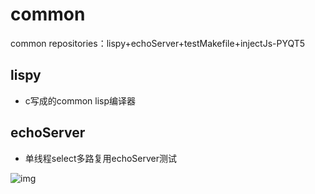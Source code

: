 # common
common repositories：lispy+echoServer+testMakefile+injectJs-PYQT5
## lispy
- c写成的common lisp编译器
## echoServer
- 单线程select多路复用echoServer测试

![img](https://github.com/lzc978/common/QPS.png)

